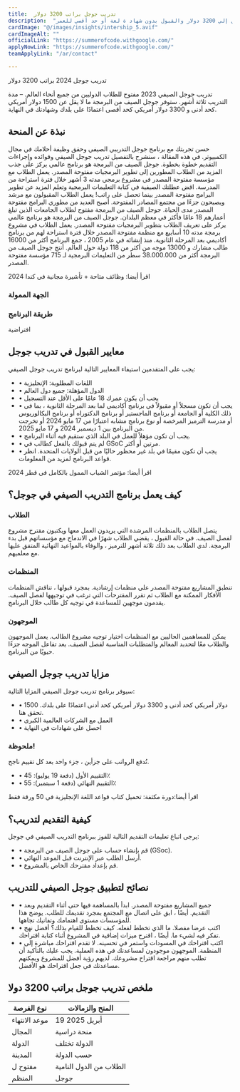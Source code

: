 ```yaml
---
title:  تدريب جوجل براتب 3200 دولار 
description:  "تدريب ممول بالكامل من جوجل للطلاب من كل البلاد براتب يصل إلي 3200 دولار والقبول بدون شهاد ة لغة أو حد أقصي للعمر" 
cardImage: "@/images/insights/intership_5.avif" 
cardImageAlt: "" 
officialLink: "https://summerofcode.withgoogle.com/" 
applyNowLink: "https://summerofcode.withgoogle.com/" 
teamApplyLink: "/ar/contact"

---
```


تدريب جوجل 2024 براتب 3200 دولار

تدريب جوجل الصيفي 2023 مفتوح للطلاب الدوليين من جميع أنحاء العالم. – مدة التدريب ثلاثة أشهر. ستوفر جوجل الصيف من البرمجة ما لا يقل عن 1500 دولار أمريكي كحد أدنى و 3300 دولار أمريكي كحد أقصى اعتمادًا على بلدك وشهادتك في النهاية.

## نبذة عن المنحة

حسن تجربتك مع برنامج جوجل التدريبي الصيفي وحقق وظيفة أحلامك في مجال الكمبيوتر. في هذه المقالة ، سنشرح بالتفصيل تدريب جوجل الصيفي وفوائده وإجراءات التقديم خطوة بخطوة. جوجل الصيف من البرمجة هو برنامج عالمي يركز على جذب المزيد من الطلاب المطورين إلى تطوير البرمجيات مفتوحة المصدر. يعمل الطلاب مع مؤسسة مفتوحة المصدر في مشروع برمجي مدته 3 أشهر خلال فترة استراحة من المدرسة. اقض عطلتك الصيفية في كتابة التعليمات البرمجية وتعلم المزيد عن تطوير البرامج مفتوحة المصدر بينما تحصل على راتب! يعمل الطلاب المقبولون مع مرشد ويصبحون جزءًا من مجتمع المصادر المفتوحة. أصبح العديد من مطوري البرامج مفتوحة المصدر مدى الحياة. جوجل الصيف من البرمجة مفتوح لطلاب الجامعات الذين تبلغ أعمارهم 18 عامًا فأكثر في معظم البلدان. جوجل الصيف من البرمجة هو برنامج عالمي يركز على تعريف الطلاب بتطوير البرمجيات مفتوحة المصدر. يعمل الطلاب في مشروع برمجة مدته 10 أسابيع مع منظمة مفتوحة المصدر خلال فترة استراحة لهم من برنامج أكاديمي بعد المرحلة الثانوية. منذ إنشائه في عام 2005 ، جمع البرنامج أكثر من 16000 طالب مشارك و 13000 موجه من أكثر من 118 دولة حول العالم. أنتج جوجل الصيف من البرمجة أكثر من 38.000.000 سطر من التعليمات البرمجية لـ 715 مؤسسة مفتوحة المصدر.

اقرأ أيضا: وظائف متاحة + تأشيرة مجانية في كندا 2024

### الجهة الممولة

### طريقة البرنامج

افتراضية

## معايير القبول في تدريب جوجل

يجب على المتقدمين استيفاء المعايير التالية لبرنامج تدريب جوجل الصيفي:

- • اللغات المطلوبة: الإنجليزية
- • الدول المؤهلة: جميع دول العالم
- • يجب أن يكون عمرك 18 عامًا على الأقل عند التسجيل
- • يجب أن تكون مسجلاً أو مقبولاً في برنامج أكاديمي لما بعد المرحلة الثانوية ، بما في ذلك الكلية أو الجامعة أو برنامج الماجستير أو برنامج الدكتوراه أو برنامج البكالوريوس أو مدرسة الترميز المرخصة أو نوع برنامج مشابه اعتبارًا من 17 مايو 2024 أو تخرجت من البرنامج بين 1 ديسمبر 2024 و 17 مايو 2025.
- • يجب أن تكون مؤهلاً للعمل في البلد الذي ستقيم فيه أثناء البرنامج.
- • لم يتم قبولك بالفعل كطالب في GSoC مرتين أو أكثر.
- • يجب أن تكون مقيمًا في بلد غير محظور حاليًا من قبل الولايات المتحدة. انظر قواعد البرنامج لمزيد من المعلومات.

اقرأ أيضا: مؤتمر الشباب الممول بالكامل في قطر 2024

## كيف يعمل برنامج التدريب الصيفي في جوجل؟

### الطلاب

يتصل الطلاب بالمنظمات المرشدة التي يريدون العمل معها ويكتبون مقترح مشروع لفصل الصيف. في حالة القبول ، يقضي الطلاب شهرًا في الاندماج مع مؤسساتهم قبل بدء البرمجة. لدى الطلاب بعد ذلك ثلاثة أشهر للترميز ، والوفاء بالمواعيد النهائية المتفق عليها مع معلميهم.

### المنظمات

تنطبق المشاريع مفتوحة المصدر على منظمات إرشادية. بمجرد قبولها ، تناقش المنظمات الأفكار الممكنة مع الطلاب ثم تقرر المقترحات التي ترغب في توجيهها لفصل الصيف. يقدمون موجهين للمساعدة في توجيه كل طالب خلال البرنامج.

### الموجهون

يمكن للمساهمين الحاليين مع المنظمات اختيار توجيه مشروع الطالب. يعمل الموجهون والطلاب معًا لتحديد المعالم والمتطلبات المناسبة لفصل الصيف. يعد تفاعل الموجه جزءًا حيويًا من البرنامج.

## مزايا تدريب جوجل الصيفي

سيوفر برنامج تدريب جوجل الصيفي المزايا التالية:

- • 1500 دولار أمريكي كحد أدنى و 3300 دولار أمريكي كحد أدنى اعتمادًا على بلدك. تحقق هنا.
- • العمل مع الشركات العالمية الكبرى
- • احصل على شهادات في النهاية

### ملحوظة!

تُدفع الرواتب على جزأين ، جزء واحد بعد كل تقييم ناجح.

- • التقييم الأول (دفعة 19 يوليو): 45٪
- • التقييم النهائي (دفعة 1 سبتمبر): 55٪

اقرأ أيضا:دورة مكثفة: تحميل كتاب قواعد اللغة الإنجليزية في 50 ورقة فقط

## كيفية التقديم لتدريب؟

يرجى اتباع تعليمات التقديم التالية للفوز ببرنامج التدريب الصيفي في جوجل:

- • قم بإنشاء حساب على جوجل الصيف من البرمجة (GSoc).
- • أرسل الطلب عبر الإنترنت قبل الموعد النهائي.
- • قم بإعداد مقترحك الخاص بالمشروع.

## نصائح لتطبيق جوجل الصيفي للتدريب

- • جميع المشاريع مفتوحة المصدر. ابدأ بالمساهمة فيها حتى أثناء التقديم وبعد التقديم. أيضًا ، ابق على اتصال مع المجتمع بمجرد تقديمك للطلب. يوضح هذا للمؤسسات مستوى اهتمامك وتفانيك تجاهها.
- • اكتب عرضا مفصلا. ما الذي تخطط لفعله. كيف تخطط للقيام بذلك؟ أفضل نهج تفكر فيه لشيء ما. أيضًا ، اقترح ميزات إضافية في المشروع أثناء كتابة اقتراحك.
- • اكتب اقتراحك في المسودات واستمر في تحسينه. لا تقدم اقتراحك مباشرة إلى المنظمة. الموجهون موجودون لمساعدتك في هذه العملية. يجب عليك بالتأكيد أن تطلب منهم مراجعة اقتراح مشروعك. لديهم رؤية أفضل للمشروع ويمكنهم مساعدتك في جعل اقتراحك هو الأفضل.

## ملخص تدريب جوجل براتب 3200 دولا

| نوع الفرصة | المنح والزمالات |
| --- | --- |
| موعد الانتهاء | 19 أبريل 2025 |
| المجال | منحة دراسية |
| الدولة | الدولة تختلف |
| المدينة | حسب الدولة |
| مفتوح ل | الطلاب من الدول النامية |
| المنظم | جوجل |


